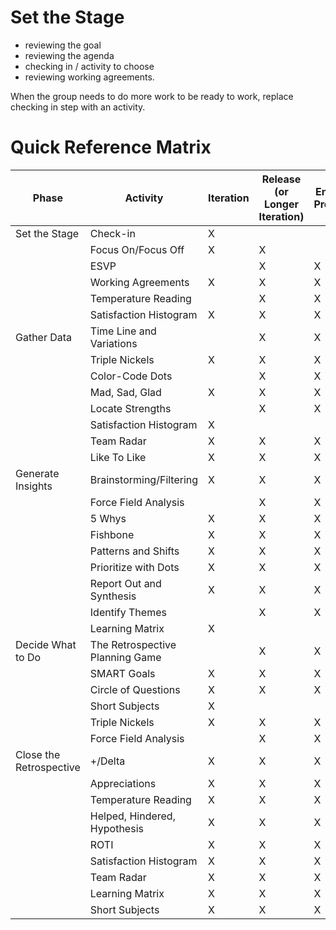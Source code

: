 # Set the Stage

- reviewing the goal
- reviewing the agenda
- checking in / activity to choose
- reviewing working agreements.

When the group needs to do more work to be ready to work,
replace checking in step with an activity.


#


# Quick Reference Matrix

| Phase                   | Activity                         | Iteration | Release (or Longer Iteration) | End of Project | Duration |
|-------------------------|--------------------------------- |-----------|-------------------------------|----------------|----------|
| Set the Stage           | Check-in                         | X         |                               |                |
|                         | Focus On/Focus Off               | X         | X                             |                |
|                         | ESVP                             |           | X                             | X              |
|                         | Working Agreements               | X         | X                             | X              |
|                         | Temperature Reading              |           | X                             | X              |
|                         | Satisfaction Histogram           | X         | X                             | X              |
| Gather Data             | Time Line and Variations         |           | X                             | X              |
|                         | Triple Nickels                   | X         | X                             | X              |
|                         | Color-Code Dots                  |           | X                             | X              |
|                         | Mad, Sad, Glad                   | X         | X                             | X              |
|                         | Locate Strengths                 |           | X                             | X              |
|                         | Satisfaction Histogram           | X         |                               |                |
|                         | Team Radar                       | X         | X                             | X              |
|                         | Like To Like                     | X         | X                             | X              |
| Generate Insights       | Brainstorming/Filtering          | X         | X                             | X              |
|                         | Force Field Analysis             |           | X                             | X              |
|                         | 5 Whys                           | X         | X                             | X              |
|                         | Fishbone                         | X         | X                             | X              |
|                         | Patterns and Shifts              | X         | X                             | X              |
|                         | Prioritize with Dots             | X         | X                             | X              |
|                         | Report Out and Synthesis         | X         | X                             | X              |
|                         | Identify Themes                  |           | X                             | X              |
|                         | Learning Matrix                  | X         |                               |                |
| Decide What to Do       | The Retrospective Planning Game  |           | X                             | X              |
|                         | SMART Goals                      | X         | X                             | X              |
|                         | Circle of Questions              | X         | X                             | X              |
|                         | Short Subjects                   | X         |                               |                |
|                         | Triple Nickels                   | X         | X                             | X              |
|                         | Force Field Analysis             |           | X                             | X              |
| Close the Retrospective | +/Delta                          | X         | X                             | X              |
|                         | Appreciations                    | X         | X                             | X              |
|                         | Temperature Reading              | X         | X                             | X              |
|                         | Helped, Hindered, Hypothesis     | X         | X                             | X              |
|                         | ROTI                             | X         | X                             | X              |
|                         | Satisfaction Histogram           | X         | X                             | X              |
|                         | Team Radar                       | X         | X                             | X              |
|                         | Learning Matrix                  | X         | X                             | X              |
|                         | Short Subjects                   | X         | X                             | X              |
